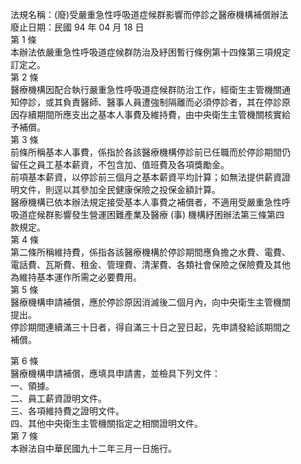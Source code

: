 法規名稱：(廢)受嚴重急性呼吸道症候群影響而停診之醫療機構補償辦法  
廢止日期：民國 94 年 04 月 18 日  
第 1 條  
本辦法依嚴重急性呼吸道症候群防治及紓困暫行條例第十四條第三項規定  
訂定之。  
第 2 條  
醫療機構因配合執行嚴重急性呼吸道症候群防治工作，經衛生主管機關通  
知停診，或其負責醫師、醫事人員遭強制隔離而必須停診者，其在停診原  
因存續期間所應支出之基本人事費及維持費，由中央衛生主管機關核實給  
予補償。  
第 3 條  
前條所稱基本人事費，係指於各該醫療機構停診前已任職而於停診期間仍  
留任之員工基本薪資，不包含加、值班費及各項獎勵金。  
前項基本薪資，以停診前三個月之基本薪資平均計算；如無法提供薪資證  
明文件，則逕以其參加全民健康保險之投保金額計算。  
醫療機構已依本辦法規定接受基本人事費之補償者，不適用受嚴重急性呼  
吸道症候群影響發生營運困難產業及醫療 (事) 機構紓困辦法第三條第四  
款規定。  
第 4 條  
第二條所稱維持費，係指各該醫療機構於停診期間應負擔之水費、電費、  
電話費、瓦斯費、租金、管理費、清潔費、各類社會保險之保險費及其他  
為維持基本運作所需之必要費用。  
第 5 條  
醫療機構申請補償，應於停診原因消滅後二個月內，向中央衛生主管機關  
提出。  
停診期間連續滿三十日者，得自滿三十日之翌日起，先申請發給該期間之  
補償。  


第 6 條  
醫療機構申請補償，應填具申請書，並檢具下列文件：  
一、領據。  
二、員工薪資證明文件。  
三、各項維持費之證明文件。  
四、其他中央衛生主管機關指定之相關證明文件。  
第 7 條  
本辦法自中華民國九十二年三月一日施行。  


